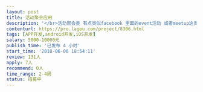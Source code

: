 ```yaml
---                
layout: post       
title: 活动聚会应用           
description: '</br>活动聚会类 有点类似facebook 里面的event活动 或者meetup这类app</br>另外加上商家管理后台</br>此次只是做一个初期的测试版本 希望团队开发，后期还可以加上一些其他功能</br>'     
contenturl: https://pro.lagou.com/project/8306.html      
tags: [APP开发,android开发,iOS开发]            
salary: 5000-10000元          
publish_time: '已发布 4 小时'         
start_time: '2018-06-06 18:54:11'           
review: 131人                   
apply: 7人                   
recommend: 0人                   
time_range: 2-4周              
status: 招募中                  
---                 
```

